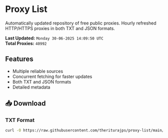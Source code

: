 # Proxy List

Automatically updated repository of free public proxies. Hourly refreshed HTTP/HTTPS proxies in both TXT and JSON formats.

**Last Updated:** `Monday 30-06-2025 14:09:50 UTC`  
**Total Proxies:** `40992`

## Features
- Multiple reliable sources
- Concurrent fetching for faster updates
- Both TXT and JSON formats
- Detailed metadata

## 📥 Download

### TXT Format
```bash
curl -O https://raw.githubusercontent.com/theriturajps/proxy-list/main/proxies.txt
